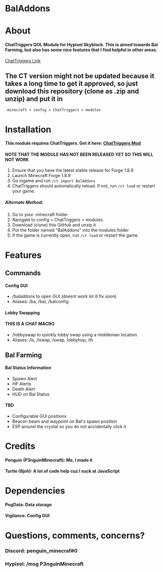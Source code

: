 # BalAddons
# About
#### ChatTriggers QOL Module for Hypixel Skyblock. This is aimed towards Bal Farming, but also has some nice features that I find helpful in other areas. 
[ChatTriggers Link](https://www.chattriggers.com/modules/v/BalAddons)

## The CT version might not be updated because it takes a long time to get it approved, so just download this repository (clone as .zip and unzip) and put it in
```
.minecraft > config > ChatTriggers > modules
```

# Installation
#### This module requires ChatTriggers. Get it here: **[ChatTriggers Mod](https://www.chattriggers.com/)**

#### NOTE THAT THE MODULE HAS NOT BEEN RELEASED YET SO THIS WILL NOT WORK
1. Ensure that you have the latest stable release for Forge 1.8.9
2. Launch Minecraft Forge 1.8.9
3. Go ingame and run `/ct import BalAddons`
4. ChatTriggers should automatically reload. If not, run `/ct load` or restart your game.

##### Alternate Method:
1. Go to your .minecraft folder
2. Navigate to config > ChatTriggers > modules
3. Download (clone) this GitHub and unzip it
4. Put the folder named "BalAddons" into the modules folder
5. If the game is currently open, run `/ct load` or restart the game.

# Features
## Commands

#### Config GUI
- /baladdons to open GUI (doesnt work lol ill fix soon)
- Aliases: /ba, /bal, /balconfig

#### Lobby Swapping
#### THIS IS A CHAT MACRO
- /lobbyswap to quickly lobby swap using a middleman location. 
- Aliases: /ls, /lswap, /swap, lobbyhop, /lh


## Bal Farming
#### Bal Status Information
- Spawn Alert
- HP Alerts
- Death Alert
- HUD on Bal Status


#### TBD
- Configurable GUI positions
- Beacon beam and waypoint on Bal's spawn position
- ESP around the crystal so you do not accidentally click it

# Credits
#### Penguin (P3nguinMinecraft): Me, I made it
#### Turtle (8joh): A lot of code help cuz I suck at JavaScript

# Dependencies
#### PogData: Data storage
#### Vigilance: Config GUI

# Questions, comments, concerns?
### Discord: penguin_minecraf#0
### Hypixel: /msg P3nguinMinecraft

